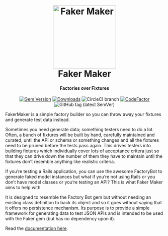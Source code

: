 <h1 align="center">
  <img src="https://raw.githubusercontent.com/BillyRuffian/faker_maker/master/img/unipug.svg?sanitize=true" alt="Faker Maker" height="200">
  <br>
  Faker Maker
  <br>
</h1>

<h4 align="center">
  Factories over Fixtures
</h4>

<div align="center">

  [![Gem Version](https://badge.fury.io/rb/faker_maker.svg)](https://badge.fury.io/rb/faker_maker)
  [![Downloads](https://img.shields.io/gem/dt/faker_maker)](https://rubygems.org/gems/faker_maker)
  ![CircleCI branch](https://img.shields.io/circleci/project/github/BillyRuffian/faker_maker/master.svg?style=flat-square)
  [![CodeFactor](https://www.codefactor.io/repository/github/billyruffian/faker_maker/badge?style=flat-square)](https://www.codefactor.io/repository/github/billyruffian/faker_maker)
  ![GitHub tag (latest SemVer)](https://img.shields.io/github/tag/BillyRuffian/faker_maker.svg?style=flat-square)

</div>

FakerMaker is a simple factory builder so you can throw away your fixtures and generate test data instead.

Sometimes you need generate data; something testers need to do a lot. Often, a bunch of fixtures will be built by hand, carefully maintained and curated, until the API or schema or something changes and all the fixtures need to be pruned before the tests pass again. This drives testers into building fixtures which individually cover lots of acceptance critera just so that they can drive down the number of them they have to maintain until the fixtures don’t resemble anything like realistic criteria.

If you’re testing a Rails application, you can use the awesome FactoryBot to generate faked model instances but what if you’re not using Rails or you don’t have model classes or you’re testing an API? This is what Faker Maker aims to help with.

It is designed to resemble the Factory Bot gem but without needing an existing class definition to back its object and so it goes without saying that it offers no persistence mechanism. Its purpose is to provide a simple framework for generating data to test JSON APIs and is intended to be used with the Faker gem (but has no dependency upon it).

Read the [documentation here](https://usefakermaker.com).
